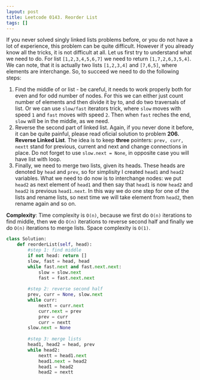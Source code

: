 ```yaml
---
layout: post
title: Leetcode 0143. Reorder List
tags: []
---
```


If you never solved singly linked lists problems before, or you do not have a lot of experience, this problem can be quite difficult. However if you already know all the tricks, it is not difficult at all. Let us first try to understand what we need to do. For list `[1,2,3,4,5,6,7]` we need to return `[1,7,2,6,3,5,4]`. We can note, that it is actually two lists `[1,2,3,4]` and `[7,6,5]`, where elements are interchange. So, to succeed we need to do the following steps:
1. Find the middle of or list - be careful, it needs to work properly both for even and for odd number of nodes. For this we can either just count number of elements and then divide it by to, and do two traversals of list. Or we can use `slow/fast` iterators trick, where `slow` moves with speed `1` and `fast` moves with speed `2`. Then when `fast` reches the end, `slow` will be in the middle, as we need.
2. Reverse the second part of linked list. Again, if you never done it before, it can be quite painful, please read oficial solution to problem **206. Reverse Linked List**. The idea is to keep **three** pointers: `prev, curr, nextt` stand for previous, current and next and change connections in place. Do not forget to use `slow.next = None`, in opposite case you will have list with loop.
3. Finally, we need to merge two lists, given its heads. These heads are denoted by `head` and `prev`, so for simplisity I created `head1` and `head2` variables. What we need to do now is to interchange nodes: we put `head2` as next element of `head1` and then say that `head1` is now `head2` and `head2` is previous `head1.next`. In this way we do one step for one of the lists and rename lists, so next time we will take element from `head2`, then rename again and so on.

**Complexity**: Time complexity is `O(n)`, because we first do `O(n)` iterations to find middle, then we do `O(n)` iterations to reverse second half and finally we do `O(n)` iterations to merge lists. Space complexity is `O(1)`.

```python
class Solution:
    def reorderList(self, head):
        #step 1: find middle
        if not head: return []
        slow, fast = head, head
        while fast.next and fast.next.next:
            slow = slow.next
            fast = fast.next.next
        
        #step 2: reverse second half
        prev, curr = None, slow.next
        while curr:
            nextt = curr.next
            curr.next = prev
            prev = curr
            curr = nextt    
        slow.next = None
        
        #step 3: merge lists
        head1, head2 = head, prev
        while head2:
            nextt = head1.next
            head1.next = head2
            head1 = head2
            head2 = nextt
```

